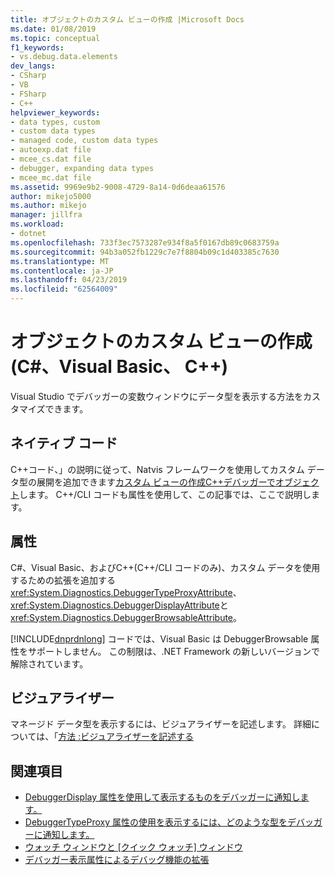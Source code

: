 ```yaml
---
title: オブジェクトのカスタム ビューの作成 |Microsoft Docs
ms.date: 01/08/2019
ms.topic: conceptual
f1_keywords:
- vs.debug.data.elements
dev_langs:
- CSharp
- VB
- FSharp
- C++
helpviewer_keywords:
- data types, custom
- custom data types
- managed code, custom data types
- autoexp.dat file
- mcee_cs.dat file
- debugger, expanding data types
- mcee_mc.dat file
ms.assetid: 9969e9b2-9008-4729-8a14-0d6deaa61576
author: mikejo5000
ms.author: mikejo
manager: jillfra
ms.workload:
- dotnet
ms.openlocfilehash: 733f3ec7573287e934f8a5f0167db89c0683759a
ms.sourcegitcommit: 94b3a052fb1229c7e7f8804b09c1d403385c7630
ms.translationtype: MT
ms.contentlocale: ja-JP
ms.lasthandoff: 04/23/2019
ms.locfileid: "62564009"
---
```

# <a name="create-custom-views-of-objects-c-visual-basic-c"></a>オブジェクトのカスタム ビューの作成 (C#、Visual Basic、 C++)
Visual Studio でデバッガーの変数ウィンドウにデータ型を表示する方法をカスタマイズできます。

## <a name="native-code"></a>ネイティブ コード

C++コード、」の説明に従って、Natvis フレームワークを使用してカスタム データ型の展開を追加できます[カスタム ビューの作成C++デバッガーでオブジェクト](/visualstudio/debugger/create-custom-views-of-native-objects)します。 C++/CLI コードも属性を使用して、この記事では、ここで説明します。

## <a name="attributes"></a>属性

C#、Visual Basic、およびC++(C++/CLI コードのみ)、カスタム データを使用するための拡張を追加する<xref:System.Diagnostics.DebuggerTypeProxyAttribute>、<xref:System.Diagnostics.DebuggerDisplayAttribute>と<xref:System.Diagnostics.DebuggerBrowsableAttribute>。

[!INCLUDE[dnprdnlong](../code-quality/includes/dnprdnlong_md.md)] コードでは、Visual Basic は DebuggerBrowsable 属性をサポートしません。 この制限は、.NET Framework の新しいバージョンで解除されています。

## <a name="visualizers"></a>ビジュアライザー

マネージド データ型を表示するには、ビジュアライザーを記述します。 詳細については、「[方法 :ビジュアライザーを記述する](/visualstudio/debugger/create-custom-visualizers-of-data)

## <a name="see-also"></a>関連項目

- [DebuggerDisplay 属性を使用して表示するものをデバッガーに通知します。](../debugger/using-the-debuggerdisplay-attribute.md)
- [DebuggerTypeProxy 属性の使用を表示するには、どのような型をデバッガーに通知します。](../debugger/using-debuggertypeproxy-attribute.md)
- [ウォッチ ウィンドウと [クイック ウォッチ] ウィンドウ](../debugger/watch-and-quickwatch-windows.md)
- [デバッガー表示属性によるデバッグ機能の拡張](/dotnet/framework/debug-trace-profile/enhancing-debugging-with-the-debugger-display-attributes)